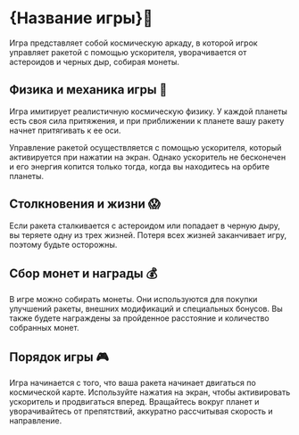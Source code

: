# {Название игры}🚀

Игра представляет собой космическую аркаду, в которой игрок управляет ракетой с помощью ускорителя, уворачивается от астероидов и черных дыр, собирая монеты.

## Физика и механика игры 🌌

Игра имитирует реалистичную космическую физику. У каждой планеты есть своя сила притяжения, и при приближении к планете вашу ракету начнет притягивать к ее оси.

Управление ракетой осуществляется с помощью ускорителя, который активируется при нажатии на экран. Однако ускоритель не бесконечен и его энергия копится только тогда, когда вы находитесь на орбите планеты. 

## Столкновения и жизни 😱

Если ракета сталкивается с астероидом или попадает в черную дыру, вы теряете одну из трех жизней. Потеря всех жизней заканчивает игру, поэтому будьте осторожны.

## Сбор монет и награды 💰

В игре можно собирать монеты. Они используются для покупки улучшений ракеты, внешних модификаций и специальных бонусов. Вы также будете награждены за пройденное расстояние и количество собранных монет.

## Порядок игры 🎮

Игра начинается с того, что ваша ракета начинает двигаться по космической карте. Используйте нажатия на экран, чтобы активировать ускоритель и продвигаться вперед. Вращайтесь вокруг планет и уворачивайтесь от препятствий, аккуратно рассчитывая скорость и направление.
